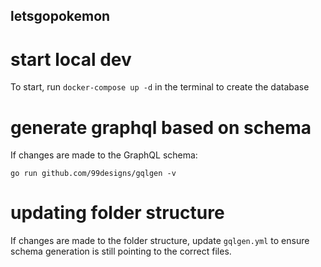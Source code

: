 ## letsgopokemon

# start local dev

To start, run `docker-compose up -d` in the terminal to create the database

# generate graphql based on schema

If changes are made to the GraphQL schema:

`go run github.com/99designs/gqlgen -v`

# updating folder structure

If changes are made to the folder structure, update `gqlgen.yml` to ensure schema generation is still pointing to the correct files.
